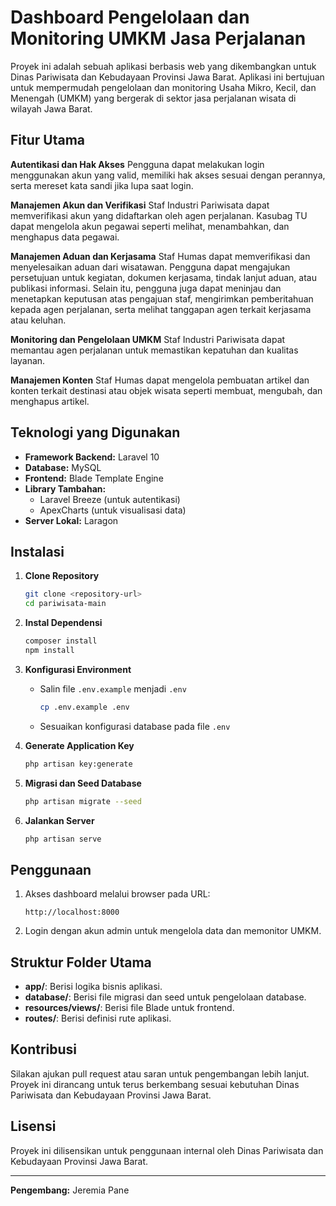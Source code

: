 # Dashboard Pengelolaan dan Monitoring UMKM Jasa Perjalanan

Proyek ini adalah sebuah aplikasi berbasis web yang dikembangkan untuk Dinas Pariwisata dan Kebudayaan Provinsi Jawa Barat. Aplikasi ini bertujuan untuk mempermudah pengelolaan dan monitoring Usaha Mikro, Kecil, dan Menengah (UMKM) yang bergerak di sektor jasa perjalanan wisata di wilayah Jawa Barat.

## Fitur Utama

**Autentikasi dan Hak Akses**
Pengguna dapat melakukan login menggunakan akun yang valid, memiliki hak akses sesuai dengan perannya, serta mereset kata sandi jika lupa saat login.

**Manajemen Akun dan Verifikasi**
Staf Industri Pariwisata dapat memverifikasi akun yang didaftarkan oleh agen perjalanan. Kasubag TU dapat mengelola akun pegawai seperti melihat, menambahkan, dan menghapus data pegawai.

**Manajemen Aduan dan Kerjasama**
Staf Humas dapat memverifikasi dan menyelesaikan aduan dari wisatawan. Pengguna dapat mengajukan persetujuan untuk kegiatan, dokumen kerjasama, tindak lanjut aduan, atau publikasi informasi. Selain itu, pengguna juga dapat meninjau dan menetapkan keputusan atas pengajuan staf, mengirimkan pemberitahuan kepada agen perjalanan, serta melihat tanggapan agen terkait kerjasama atau keluhan.

**Monitoring dan Pengelolaan UMKM**
Staf Industri Pariwisata dapat memantau agen perjalanan untuk memastikan kepatuhan dan kualitas layanan.

**Manajemen Konten**
Staf Humas dapat mengelola pembuatan artikel dan konten terkait destinasi atau objek wisata seperti membuat, mengubah, dan menghapus artikel.

## Teknologi yang Digunakan

-   **Framework Backend:** Laravel 10
-   **Database:** MySQL
-   **Frontend:** Blade Template Engine
-   **Library Tambahan:**
    -   Laravel Breeze (untuk autentikasi)
    -   ApexCharts (untuk visualisasi data)
-   **Server Lokal:** Laragon

## Instalasi

1. **Clone Repository**

    ```bash
    git clone <repository-url>
    cd pariwisata-main
    ```

2. **Instal Dependensi**

    ```bash
    composer install
    npm install
    ```

3. **Konfigurasi Environment**

    - Salin file `.env.example` menjadi `.env`
        ```bash
        cp .env.example .env
        ```
    - Sesuaikan konfigurasi database pada file `.env`

4. **Generate Application Key**

    ```bash
    php artisan key:generate
    ```

5. **Migrasi dan Seed Database**

    ```bash
    php artisan migrate --seed
    ```

6. **Jalankan Server**
    ```bash
    php artisan serve
    ```

## Penggunaan

1. Akses dashboard melalui browser pada URL:
    ```
    http://localhost:8000
    ```
2. Login dengan akun admin untuk mengelola data dan memonitor UMKM.

## Struktur Folder Utama

-   **app/**: Berisi logika bisnis aplikasi.
-   **database/**: Berisi file migrasi dan seed untuk pengelolaan database.
-   **resources/views/**: Berisi file Blade untuk frontend.
-   **routes/**: Berisi definisi rute aplikasi.

## Kontribusi

Silakan ajukan pull request atau saran untuk pengembangan lebih lanjut. Proyek ini dirancang untuk terus berkembang sesuai kebutuhan Dinas Pariwisata dan Kebudayaan Provinsi Jawa Barat.

## Lisensi

Proyek ini dilisensikan untuk penggunaan internal oleh Dinas Pariwisata dan Kebudayaan Provinsi Jawa Barat.

---

**Pengembang:** Jeremia Pane
